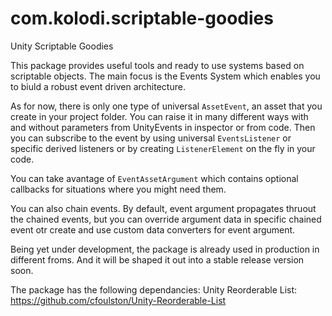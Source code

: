 # com.kolodi.scriptable-goodies
Unity Scriptable Goodies

This package provides useful tools and ready to use systems based on scriptable objects. 
The main focus is the Events System which enables you to biuld a robust event driven architecture.

As for now, there is only one type of universal `AssetEvent`, an asset that you create in your project folder. 
You can raise it in many different ways with and without parameters from UnityEvents in inspector or from code.
Then you can subscribe to the event by using universal `EventsListener` or specific derived listeners or by creating `ListenerElement` on the fly in your code.

You can take avantage of `EventAssetArgument` which contains optional callbacks for situations where you might need them.

You can also chain events. By default, event argument propagates thruout the chained events, 
but you can override argument data in specific chained event otr create and use custom data converters for event argument.

Being yet under development, the package is already used in production in different froms. And it will be shaped it out into a stable release version soon.

The package has the following dependancies:
Unity Reorderable List: https://github.com/cfoulston/Unity-Reorderable-List
